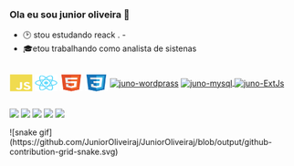 ### Ola eu sou junior oliveira 👋 
- 🕑 stou estudando reack   .                                     -
- 🎓etou trabalhando como analista de sistenas
<!--<div align="center">
  <a href="https://github.com/JuniorOliveiraj">
  <img height="180em" src="https://github-readme-stats.vercel.app/api?username=JuniorOliveiraj&show_icons=true&theme=dracula&include_all_commits=true&count_private=true"/>
  <img height="180em" src="https://github-readme-stats.vercel.app/api/top-langs/?username=JuniorOliveiraj&layout=compact&langs_count=7&theme=dracula"/>
</div>-->
  <div style="display: inline_block"><br>
 <a href="https://github.com/JuniorOliveiraj/Front-End"> <img align="center" alt="juno-Js" height="30" width="40" src="https://raw.githubusercontent.com/devicons/devicon/master/icons/javascript/javascript-plain.svg"></a>
 <a href="https://github.com/JuniorOliveiraj"> <img align="center" alt="juno-React" height="30" width="40" src="https://raw.githubusercontent.com/devicons/devicon/master/icons/react/react-original.svg"></a>
  <a href="https://github.com/JuniorOliveiraj/Front-End"><img align="center" alt="juno-HTML" height="30" width="40" src="https://raw.githubusercontent.com/devicons/devicon/master/icons/html5/html5-original.svg"></a>
  <a href="https://github.com/JuniorOliveiraj/Front-End"><img align="center" alt="juno-CSS" height="30" width="40" src="https://raw.githubusercontent.com/devicons/devicon/master/icons/css3/css3-original.svg"></a>
  <a href="https://github.com/JuniorOliveiraj"><img align="center" alt="juno-wordprass" height="30" width="40" src="https://cdn.jsdelivr.net/gh/devicons/devicon/icons/wordpress/wordpress-original.svg" /></a>
 <a href="https://github.com/JuniorOliveiraj"> <img align="center" alt="juno-mysql" height="30" width="40" src="https://cdn.jsdelivr.net/gh/devicons/devicon/icons/mysql/mysql-original.svg" />  </a>
 <a href="https://github.com/JuniorOliveiraj"> <img align="center" alt="juno-ExtJs" height="30" width="40" src="https://w7.pngwing.com/pngs/676/789/png-transparent-ext-js-modx-javascript-software-framework-world-wide-web-blue-logo-web-hosting-service.png" />  </a>

  
  ##
  
  <div> 

  <a href="https://www.instagram.com/junyor_oliveiraj/" target="_blank"><img src="https://img.shields.io/badge/-Instagram-%23E4405F?style=for-the-badge&logo=instagram&logoColor=white" target="_blank"></a>
 <a href="[https://discord.gg/wagxzStdcR](https://discord.gg/bfHYTyHx)" target="_blank"><img src="https://img.shields.io/badge/Discord-7289DA?style=for-the-badge&logo=discord&logoColor=white" target="_blank"></a> 
  <a href = "mailto:junioroliveira.belem@gmail.com"><img src="https://img.shields.io/badge/-Gmail-%23333?style=for-the-badge&logo=gmail&logoColor=white" target="_blank"></a>
      <a href="https://www.linkedin.com/in/junior-oliveira-ba22381a3/" target="_blank"><img src="https://img.shields.io/badge/-LinkedIn-%230077B5?style=for-the-badge&logo=linkedin&logoColor=white" target="_blank"></a> 
      <a href="https://porifolio.vercel.app/" target="_blank"><img src="https://img.shields.io/pypi/wheel/YES?label=PORTIFOLIO&style=for-the-badge" target="_blank"></a>
</div>
![snake gif](https://github.com/JuniorOliveiraj/JuniorOliveiraj/blob/output/github-contribution-grid-snake.svg)

